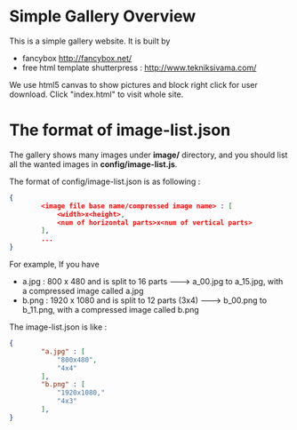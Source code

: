 Simple Gallery Overview
=======================

This is a simple gallery website. It is built by
  * fancybox  http://fancybox.net/
  * free html template shutterpress : http://www.tekniksivama.com/

We use html5 canvas to show pictures and block right click for user download.
Click "index.html" to visit whole site.

The format of image-list.json
=============================

The gallery shows many images under **image/** directory, and you should list all the wanted images in **config/image-list.js**.

The format of config/image-list.json is as following :  
```json
{
        <image file base name/compressed image name> : [
            <width>x<height>,
            <num of horizontal parts>x<num of vertical parts>
        ],
        ...
}
```

For example, If you have 
* a.jpg : 800 x 480 and is split to 16 parts ---> a_00.jpg to a_15.jpg, with a compressed image called a.jpg
* b.png : 1920 x 1080 and is split to 12 parts (3x4) ---> b_00.png to b_11.png, with a compressed image called b.png

The image-list.json is like :

```json
{
        "a.jpg" : [
            "800x480",
            "4x4"
        ],
        "b.png" : [
            "1920x1080,"
            "4x3"
        ],
}
```

